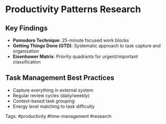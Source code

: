 # Productivity Patterns Research

## Key Findings
- **Pomodoro Technique**: 25-minute focused work blocks
- **Getting Things Done (GTD)**: Systematic approach to task capture and organization
- **Eisenhower Matrix**: Priority quadrants for urgent/important classification

## Task Management Best Practices
- Capture everything in external system
- Regular review cycles (daily/weekly)
- Context-based task grouping
- Energy level matching to task difficulty

Tags: #productivity #time-management #research